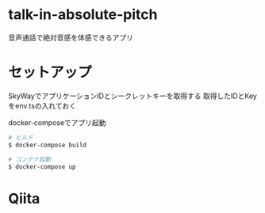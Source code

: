 # talk-in-absolute-pitch

音声通話で絶対音感を体感できるアプリ

# セットアップ

SkyWayでアプリケーションIDとシークレットキーを取得する
取得したIDとKeyをenv.tsの入れておく

docker-composeでアプリ起動

```bash
# ビルド
$ docker-compose build

# コンテナ起動
$ docker-compose up
```

# Qiita
